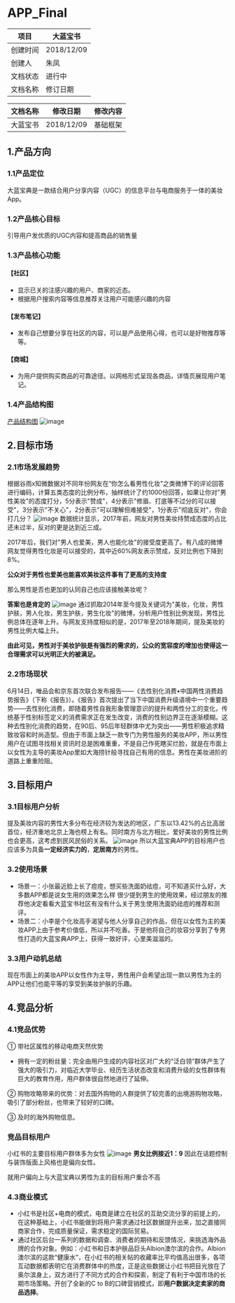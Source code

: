 # APP_Final

项目 | 大蓝宝书
---|---
创建时间 | 2018/12/09
创建人 | 朱凤
文档状态 | 进行中
文档名称 | 修订日期 |修改内容

文档名称 | 修改日期| 修改内容
---|---|---
大蓝宝书 | 2018/12/09| 基础框架

## 1.产品方向
### 1.1产品定位
大蓝宝典是一款结合用户分享内容（UGC）的信息平台与电商服务于一体的美妆App。
### 1.2产品核心目标
引导用户发优质的UGC内容和提高商品的销售量

### 1.3产品核心功能
#### 【社区】
- 显示已关的注感兴趣的用户、商家的近态。
- 根据用户搜索内容等信息推荐关注用户可能感兴趣的内容


#### 【发布笔记】
- 发布自己想要分享在社区的内容，可以是产品使用心得，也可以是好物推荐等等。
#### 【商城】
- 为用户提供购买商品的可靠途径。以网格形式呈现各商品，详情页展现用户笔记。

### 1.4产品结构图
[产品结构图](http://naotu.baidu.com/file/20ca10f949e4be2e1a3bf755294580a1?token=d43e75051620c6f9)
![image](https://github.com/fungchu/APP_final/blob/master/image/%E5%A4%A7%E8%93%9D%E5%AE%9D%E5%85%B8.png?raw=true)

## 2.目标市场
### 2.1市场发展趋势
根据谷雨x知微数据对不同年份网友在“你怎么看男性化妆”之类微博下的评论回答进行编码，计算五类态度的比例分布，抽样统计了约1000份回答，如果让你对"男性美妆"的态度打分，5分表示"赞成"，4分表示"修眉、打底等不过分的可以接受"，3分表示"不关心"，2分表示"可以理解但难接受"，1分表示"彻底反对"，你会打几分？
![image](https://mmbiz.qpic.cn/mmbiz_jpg/HYpq6iceJNfsA6yt19WbeW6FvsZ7ykqU6Erz4CGgVic4via73XIibdApYvTrZEicmMyhmc6QicJXflT9rXgCYRTF5fGg/640?wx_fmt=jpeg&tp=webp&wxfrom=5&wx_lazy=1&wx_co=1)
数据统计显示，2017年前，网友对男性美妆持赞成态度的占比还未过半，反对的更是达到近三成。

2017年后，我们对"男人也爱美，男人也能化妆"的接受度更高了。有八成的微博网友觉得男性化妆是可以接受的，其中近60%网友表示赞成，反对比例也下降到8%。

**公众对于男性也爱美也能喜欢美妆这件事有了更高的支持度**

那么男性是否也更加的认同自己也应该接触美妆呢？

**答案也是肯定的**
![image](https://mmbiz.qpic.cn/mmbiz_jpg/HYpq6iceJNfsA6yt19WbeW6FvsZ7ykqU6arvIUicgodvgqibtE8PhT4VeZMXJCchcPungWpwb0wzx3BPAztFibD3NQ/640?wx_fmt=jpeg&tp=webp&wxfrom=5&wx_lazy=1&wx_co=1)
通过抓取2014年至今提及关键词为"美妆，化妆，男性护肤，男人化妆，男生护肤，男生化妆"的微博，分析用户性别比例发现，男性比例总体在逐年上升。与网友支持度相似的是，2017年至2018年期间，提及美妆的男性比例大幅上升。

**由此可见，男性对于美妆护肤是有强烈的需求的，公众的宽容度的增加也使得这一合理需求可以光明正大的被满足。**

### 2.2市场现状
6月14日，唯品会和京东首次联合发布报告——《去性别化消费•中国两性消费趋势报告》（下称《报告》）。《报告》首次提出了当下中国消费升级语境中一个重要趋势——去性别化消费，即随着男性自我形象管理意识的提升和两性分工的变化，传统基于性别标签定义的消费需求正在发生改变，消费的性别边界正在逐渐模糊。这种去性别化消费的趋势，在90后、95后年轻群体中尤为突出——男性积极追求精致妆容和时尚造型。但由于市面上缺乏一款专门为男性服务的美妆APP，所以男性用户在试图寻找相关资讯时总是困难重重，不是自己作死瞎买烂脸，就是在市面上以女性为主导的美妆App里如大海捞针般寻找自己有用的信息。男性在美妆进阶的道路上重重险阻。

## 3.目标用户
### 3.1目标用户分析
提及美妆内容的男性大多分布在经济较为发达的地区，广东以13.42%的占比高居首位，经济重地北京上海也榜上有名。同时南方与北方相比，爱好美妆的男性比例也会更高，这考虑到民风民俗的关系。
![image](https://mmbiz.qpic.cn/mmbiz_jpg/HYpq6iceJNfsA6yt19WbeW6FvsZ7ykqU6MNibcKuBdMcxCrc14FEzSyJaLZO0FDqCjHDTfOXUVW2nDYicbJ7PSxgA/640?wx_fmt=jpeg&tp=webp&wxfrom=5&wx_lazy=1&wx_co=1)
所以大蓝宝典APP的目标用户也应该多为具备**一定经济实力的**，**定居南方**的男性。

### 3.2使用场景
- 场景一：小张最近脸上长了痘痘，想买些洗面奶祛痘，可不知道买什么好，大多数APP都是说女生用的效果怎么样 很少提到男生的使用效果，经过朋友的推荐他决定看看大蓝宝书社区有没有什么关于男生使用洗面奶祛痘的推荐和测评。
- 场景二：小李是个化妆高手渴望与他人分享自己的作品，但在以女性为主的美妆APP上由于参考价值低，所以并不吃香。于是他将自己的妆容分享到了专男性打造的大蓝宝典APP上，获得一致好评，心里美滋滋的。

### 3.3用户动机总结
现在市面上的美妆APP以女性作为主导，男性用户会希望出现一款以男性为主的APP让他们也能平等的享受到美妆护肤的乐趣。
## 4.竞品分析
### 4.1竞品优势

① 带社区属性的移动电商天然优势

- 拥有一定的粉丝量：完全由用户生成的内容社区对广大的“泛白领”群体产生了强大的吸引力，对临近大学毕业、经历生活状态改变和消费升级的女性群体有巨大的教育作用，用户群体很自然地进行了延伸。

② 购物攻略带来的优势：对去国外购物的人群提供了较完善的出境游购物攻略，吸引了部分粉丝，也带来了较好的口碑。

③ 及时的海外购物信息。

### 竞品目标用户
小红书的主要目标用户群体多为女性
![image](http://5b0988e595225.cdn.sohucs.com/images/20180824/aba6c406f3f844a58b937ad11ceb8f15.jpeg)
**男女比例接近1：9**
因此在话题控制与装饰版面上风格也是偏向女性。

就用户偏向上与大蓝宝典以男性为主的目标用户重合不高

### 4.3商业模式

- 小红书是社区+电商的模式，电商是建立在社区的互助交流分享的前提上的，在这种基础上，小红书能做到将用户需求通过社区数据提升出来，加之直接同商家合作，完成质量保证，需求稳定的国际贸易。
- 通过社区后台一系列的数据和调查、消费者的期待和反馈情况，来挑选海外品牌的合作对象。例如：小红书和日本护肤品巨头Albion澳尔滨的合作。Albion澳尔滨的这款“健康水”，在小红书的相关帖的收藏率比平均值高出很多，各项互动数据都表明它在消费群体中的热度，正是这些数据让小红书把目光放在了奥尔滨身上，双方进行了不同方式的合作和探索，制定了有利于中国市场的长期市场策略。开创了全新的C to B的口碑营销模式，即**用户数据决定卖家的商品选择**。
